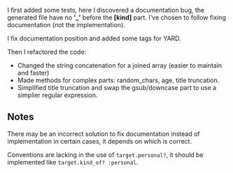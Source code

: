 I first added some tests, here I discovered a documentation bug, the generated
file have no **'_'** before the **\[kind\]** part. I've chosen to follow fixing
documentation (not the implementation).

I fix documentation position and added some tags for YARD.

Then I refactored the code:

- Changed the string concatenation for a joined array (easier to maintain and faster)
- Made methods for complex parts: random_chars, age, title truncation.
- Simplified title truncation and swap the gsub/downcase part to use a simplier
regular expression.

## Notes ##

There may be an incorrect solution to fix documentation instead of
implementation in certain cases, it depends on which is correct.

Conventions are lacking in the use of `target.personal?`, it should be implemented like `target.kind_of? :personal`.

